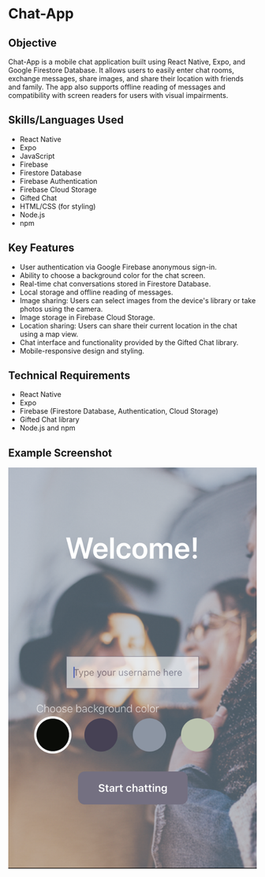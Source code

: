 # Chat-App

## Objective
Chat-App is a mobile chat application built using React Native, Expo, and Google Firestore Database. It allows users to easily enter chat rooms, exchange messages, share images, and share their location with friends and family. The app also supports offline reading of messages and compatibility with screen readers for users with visual impairments.

## Skills/Languages Used
- React Native
- Expo
- JavaScript
- Firebase
- Firestore Database
- Firebase Authentication
- Firebase Cloud Storage
- Gifted Chat
- HTML/CSS (for styling)
- Node.js
- npm

## Key Features
- User authentication via Google Firebase anonymous sign-in.
- Ability to choose a background color for the chat screen.
- Real-time chat conversations stored in Firestore Database.
- Local storage and offline reading of messages.
- Image sharing: Users can select images from the device's library or take photos using the camera.
- Image storage in Firebase Cloud Storage.
- Location sharing: Users can share their current location in the chat using a map view.
- Chat interface and functionality provided by the Gifted Chat library.
- Mobile-responsive design and styling.

## Technical Requirements
- React Native
- Expo
- Firebase (Firestore Database, Authentication, Cloud Storage)
- Gifted Chat library
- Node.js and npm



## Example Screenshot
![Chat-App Screenshot](assets/READMEimg.png)